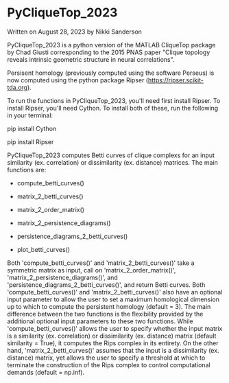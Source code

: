 # PyCliqueTop_2023
Written on August 28, 2023 by Nikki Sanderson

PyCliqueTop_2023 is a python version of the MATLAB CliqueTop package by Chad Giusti corresponding to the 2015 PNAS paper "Clique topology reveals intrinsic geometric structure in neural correlations". 

Persisent homology (previously computed using the software Perseus) is now computed using the python package Ripser (https://ripser.scikit-tda.org). 

To run the functions in PyCliqueTop_2023, you'll need first install Ripser. To install Ripser, you'll need Cython. To install both of these, run the following in your terminal:

pip install Cython

pip install Ripser

PyCliqueTop_2023 computes Betti curves of clique complexs for an input similarity (ex. correlation) or dissimilarity (ex. distance) matrices.  The main functions are:

* compute_betti_curves() 

* matrix_2_betti_curves()

* matrix_2_order_matrix() 

* matrix_2_persistence_diagrams() 

* persistence_diagrams_2_betti_curves() 

* plot_betti_curves()

Both 'compute_betti_curves()' and 'matrix_2_betti_curves()' take a symmetric matrix as input, call on 'matrix_2_order_matrix()', 'matrix_2_persistence_diagrams()', and 'persistence_diagrams_2_betti_curves()', and return Betti curves. Both 'compute_betti_curves()' and 'matrix_2_betti_curves()' also have an optional input parameter to allow the user to set a maximum homological dimension up to which to compute the persistent homology (default = 3). The main difference between the two functions is the flexibility provided by the additional optional input parameters to these two functions.  While 'compute_betti_curves()' allows the user to specify whether the input matrix is a similarity (ex. correlation) or dissimilarity (ex. distance) matrix (default similarity = True), it computes the Rips complex in its entirety. On the other hand, 'matrix_2_betti_curves()' assumes that the input is a dissimilarity (ex. distance) matrix, yet allows the user to specify a threshold at which to terminate the construction of the Rips complex to control computational demands (default = np.inf).  






